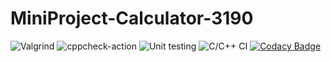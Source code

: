 # MiniProject-Calculator-3190

![Valgrind](https://github.com/99003190/MiniProject-Calculator-3190/workflows/Valgrind/badge.svg)
![cppcheck-action](https://github.com/99003190/MiniProject-Calculator-3190/workflows/cppcheck-action/badge.svg)
![Unit testing](https://github.com/99003190/MiniProject-Calculator-3190/workflows/Unit%20testing/badge.svg)
![C/C++ CI](https://github.com/99003190/MiniProject-Calculator-3190/workflows/C/C++%20CI/badge.svg)
[![Codacy Badge](https://api.codacy.com/project/badge/Grade/7b7db0bbb2f54c02bd1ef460201fae42)](https://app.codacy.com/gh/99003190/MiniProject-Calculator-3190?utm_source=github.com&utm_medium=referral&utm_content=99003190/MiniProject-Calculator-3190&utm_campaign=Badge_Grade)

